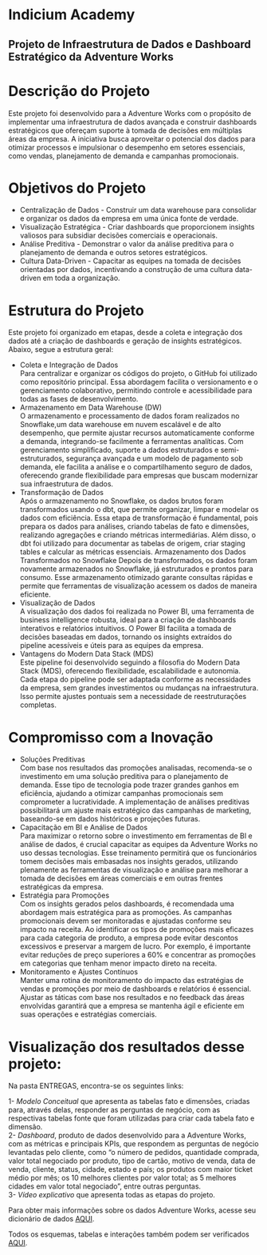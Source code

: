 # Indicium Academy

## Projeto de Infraestrutura de Dados e Dashboard Estratégico da Adventure Works

# Descrição do Projeto

Este projeto foi desenvolvido para a Adventure Works com o propósito de implementar uma infraestrutura de dados avançada e construir dashboards estratégicos que ofereçam suporte à tomada de decisões em múltiplas áreas da empresa. A iniciativa busca aproveitar o potencial dos dados para otimizar processos e impulsionar o desempenho em setores essenciais, como vendas, planejamento de demanda e campanhas promocionais.
# Objetivos do Projeto

- Centralização de Dados - Construir um data warehouse para consolidar e organizar os dados da empresa em uma única fonte de verdade.
- Visualização Estratégica - Criar dashboards que proporcionem insights valiosos para subsidiar decisões comerciais e operacionais.
- Análise Preditiva - Demonstrar o valor da análise preditiva para o planejamento de demanda e outros setores estratégicos.
- Cultura Data-Driven - Capacitar as equipes na tomada de decisões orientadas por dados, incentivando a construção de uma cultura data-driven em toda a organização.
# Estrutura do Projeto

Este projeto foi organizado em etapas, desde a coleta e integração dos dados até a criação de dashboards e geração de insights estratégicos. Abaixo, segue a estrutura geral:  
* Coleta e Integração de Dados  
Para centralizar e organizar os códigos do projeto, o GitHub foi utilizado como repositório principal. Essa abordagem facilita o versionamento e o gerenciamento colaborativo, permitindo controle e acessibilidade para todas as fases de desenvolvimento.
* Armazenamento em Data Warehouse (DW)  
O armazenamento e processamento de dados foram realizados no Snowflake,um data warehouse em nuvem escalável e de alto desempenho, que permite ajustar recursos automaticamente conforme a demanda, integrando-se facilmente a ferramentas analíticas. Com gerenciamento simplificado, suporte a dados estruturados e semi-estruturados, segurança avançada e um modelo de pagamento sob demanda, ele facilita a análise e o compartilhamento seguro de dados, oferecendo grande flexibilidade para empresas que buscam modernizar sua infraestrutura de dados.
* Transformação de Dados  
Após o armazenamento no Snowflake, os dados brutos foram transformados usando o dbt, que permite organizar, limpar e modelar os dados com eficiência. Essa etapa de transformação é fundamental, pois prepara os dados para análises, criando tabelas de fato e dimensões, realizando agregações e criando métricas intermediárias. Além disso, o dbt foi utilizado para documentar as tabelas de origem, criar staging tables e calcular as métricas essenciais.
Armazenamento dos Dados Transformados no Snowflake
Depois de transformados, os dados foram novamente armazenados no Snowflake, já estruturados e prontos para consumo. Esse armazenamento otimizado garante consultas rápidas e permite que ferramentas de visualização acessem os dados de maneira eficiente.
* Visualização de Dados  
A visualização dos dados foi realizada no Power BI, uma ferramenta de business intelligence robusta, ideal para a criação de dashboards interativos e relatórios intuitivos. O Power BI facilita a tomada de decisões baseadas em dados, tornando os insights extraídos do pipeline acessíveis e úteis para as equipes da empresa.
* Vantagens do Modern Data Stack (MDS)  
Este pipeline foi desenvolvido seguindo a filosofia do Modern Data Stack (MDS), oferecendo flexibilidade, escalabilidade e autonomia. Cada etapa do pipeline pode ser adaptada conforme as necessidades da empresa, sem grandes investimentos ou mudanças na infraestrutura. Isso permite ajustes pontuais sem a necessidade de reestruturações completas.  
# Compromisso com a Inovação
 
* Soluções Preditivas  
Com base nos resultados das promoções analisadas, recomenda-se o investimento em uma solução preditiva para o planejamento de demanda. Esse tipo de tecnologia pode trazer grandes ganhos em eficiência, ajudando a otimizar campanhas promocionais sem comprometer a lucratividade. A implementação de análises preditivas possibilitará um ajuste mais estratégico das campanhas de marketing, baseando-se em dados históricos e projeções futuras.
* Capacitação em BI e Análise de Dados  
Para maximizar o retorno sobre o investimento em ferramentas de BI e análise de dados, é crucial capacitar as equipes da Adventure Works no uso dessas tecnologias. Esse treinamento permitirá que os funcionários tomem decisões mais embasadas nos insights gerados, utilizando plenamente as ferramentas de visualização e análise para melhorar a tomada de decisões em áreas comerciais e em outras frentes estratégicas da empresa.
* Estratégia para Promoções  
Com os insights gerados pelos dashboards, é recomendada uma abordagem mais estratégica para as promoções. As campanhas promocionais devem ser monitoradas e ajustadas conforme seu impacto na receita. Ao identificar os tipos de promoções mais eficazes para cada categoria de produto, a empresa pode evitar descontos excessivos e preservar a margem de lucro. Por exemplo, é importante evitar reduções de preço superiores a 60% e concentrar as promoções em categorias que tenham menor impacto direto na receita.
* Monitoramento e Ajustes Contínuos  
Manter uma rotina de monitoramento do impacto das estratégias de vendas e promoções por meio de dashboards e relatórios é essencial. Ajustar as táticas com base nos resultados e no feedback das áreas envolvidas garantirá que a empresa se mantenha ágil e eficiente em suas operações e estratégias comerciais.  
# Visualização dos resultados desse projeto:

Na pasta ENTREGAS, encontra-se os seguintes links:

1- *Modelo Conceitual* que apresenta as tabelas fato e dimensões, criadas para, através delas, responder as perguntas de negócio, com as respectivas tabelas fonte que foram utilizadas para criar cada tabela fato e dimensão.  
2- *Dashboard*, produto de dados desenvolvido para a Adventure Works, com as métricas e principais KPIs, que respondem as perguntas de negócio levantadas pelo cliente, como “o número de pedidos, quantidade comprada, valor total negociado por produto, tipo de cartão, motivo de venda, data de venda, cliente, status, cidade, estado e país; os produtos com maior ticket médio por mês; os 10 melhores clientes por valor total; as 5 melhores cidades em valor total negociado”, entre outras perguntas.  
3- *Vídeo explicativo* que apresenta todas as etapas do projeto.

Para obter mais informações sobre os dados Adventure Works, acesse seu dicionário de dados [AQUI](https://dataedo.com/download/AdventureWorks.pdf).

Todos os esquemas, tabelas e interações também podem ser verificados [AQUI](https://moidulhassan.wordpress.com/wp-content/uploads/2014/07/adventureworks2008_schema.gif).
